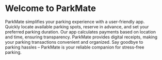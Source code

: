 # Welcome to ParkMate
ParkMate simplifies your parking experience with a user-friendly app. Quickly locate available parking spots, reserve in advance, and set your preferred parking duration. Our app calculates payments based on location and time, ensuring transparency. ParkMate provides digital receipts, making your parking transactions convenient and organized. Say goodbye to parking hassles – ParkMate is your reliable companion for stress-free parking.